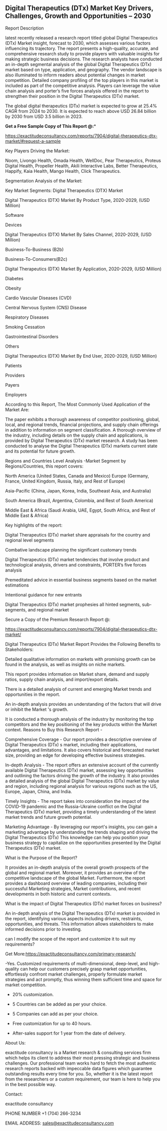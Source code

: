 ## Digital Therapeutics (DTx) Market Key Drivers, Challenges, Growth and Opportunities – 2030

Report Description

latest recently released a research report titled global Digital Therapeutics (DTx) Market insight, forecast to 2030, which assesses various factors influencing its trajectory. The report presents a high-quality, accurate, and comprehensive research study to provide players with valuable insights for making strategic business decisions. The research analysts have conducted an in-depth segmental analysis of the global Digital Therapeutics (DTx) market based on type, application, and geography. The vendor landscape is also illuminated to inform readers about potential changes in market competition. Detailed company profiling of the top players in this market is included as part of the competitive analysis. Players can leverage the value chain analysis and porter’s five forces analysis offered in the report to strengthen their position in the Digital Therapeutics (DTx) market.

The global digital therapeutics (DTx) market is expected to grow at 25.4% CAGR from 2024 to 2030. It is expected to reach above USD 26.84 billion by 2030 from USD 3.5 billion in 2023.

**Get a Free Sample Copy of This Report @:***

https://exactitudeconsultancy.com/reports/7904/digital-therapeutics-dtx-market/#request-a-sample

Key Players Driving the Market:

Noom, Livongo Health, Omada Health, WellDoc, Pear Therapeutics, Proteus Digital Health, Propeller Health, Akili Interactive Labs, Better Therapeutics, Happify, Kaia Health, Mango Health, Click Therapeutics.

Segmentation Analysis of the Market:

Key Market Segments: Digital Therapeutics (DTX) Market

Digital Therapeutics (DTX) Market By Product Type, 2020-2029, (USD Million)

Software

Devices

Digital Therapeutics (DTX) Market By Sales Channel, 2020-2029, (USD Million)

Business-To-Business (B2b)

Business-To-Consumers(B2c)

Digital Therapeutics (DTX) Market By Application, 2020-2029, (USD Million)

Diabetes

Obesity

Cardio Vascular Diseases (CVD)

Central Nervous System (CNS) Disease

Respiratory Diseases

Smoking Cessation

Gastrointestinal Disorders

Others

Digital Therapeutics (DTX) Market By End User, 2020-2029, (USD Million)

Patients

Providers

Payers

Employers

According to this Report, The Most Commonly Used Application of the Market Are:

The paper exhibits a thorough awareness of competitor positioning, global, local, and regional trends, financial projections, and supply chain offerings in addition to information on segment classification. A thorough overview of the industry, including details on the supply chain and applications, is provided by Digital Therapeutics (DTx) market research. A study has been conducted to analyse the Digital Therapeutics (DTx) markets current state and its potential for future growth.

Regions and Countries Level Analysis -Market Segment by Regions/Countries, this report covers:

North America (United States, Canada and Mexico)
Europe (Germany, France, United Kingdom, Russia, Italy, and Rest of Europe)

Asia-Pacific (China, Japan, Korea, India, Southeast Asia, and Australia)

South America (Brazil, Argentina, Colombia, and Rest of South America)

Middle East & Africa (Saudi Arabia, UAE, Egypt, South Africa, and Rest of Middle East & Africa)

Key highlights of the report:

Digital Therapeutics (DTx) market share appraisals for the country and regional level segments

Combative landscape planning the significant customary trends

Digital Therapeutics (DTx) market tendencies that involve product and technological analysis, drivers and constraints, PORTER’s five forces analysis

Premeditated advice in essential business segments based on the market estimations

Intentional guidance for new entrants

Digital Therapeutics (DTx) market prophesies all hinted segments, sub-segments, and regional market

Secure a Copy of the Premium Research Report @:

https://exactitudeconsultancy.com/reports/7904/digital-therapeutics-dtx-market/

Digital Therapeutics (DTx) Market Report Provides the Following Benefits to Stakeholders:

Detailed qualitative information on markets with promising growth can be found in the analysis, as well as insights on niche markets.

This report provides information on Market share, demand and supply ratios, supply chain analysis, and import/export details.

There is a detailed analysis of current and emerging Market trends and opportunities in the report.

An in-depth analysis provides an understanding of the factors that will drive or inhibit the Market 's growth.

It is conducted a thorough analysis of the industry by monitoring the top competitors and the key positioning of the key products within the Market context.
Reasons to Buy this Research Report -

Comprehensive Coverage - Our report provides a descriptive overview of Digital Therapeutics (DTx) s market, including their applications, advantages, and limitations. It also covers historical and forecasted market size, providing an edge for developing effective business strategies.

In-depth Analysis - The report offers an extensive account of the currently available Digital Therapeutics (DTx) market, assessing key opportunities and outlining the factors driving the growth of the industry. It also provides a detailed analysis of the global Digital Therapeutics (DTx) market by value and region, including regional analysis for various regions such as the US, Europe, Japan, China, and India.

Timely Insights - The report takes into consideration the impact of the COVID-19 pandemic and the Russia-Ukraine conflict on the Digital Therapeutics (DTx) market, providing a timely understanding of the latest market trends and future growth potential.

Marketing Advantage - By leveraging our report's insights, you can gain a marketing advantage by understanding the trends shaping and driving the Digital Therapeutics (DTx) This knowledge can help you position your business strategy to capitalize on the opportunities presented by the Digital Therapeutics (DTx) market.

What is the Purpose of the Report?

It provides an in-depth analysis of the overall growth prospects of the global and regional market. Moreover, it provides an overview of the competitive landscape of the global Market. Furthermore, the report provides a dashboard overview of leading companies, including their successful Marketing strategies, Market contributions, and recent developments in both historic and current contexts.

What is the impact of Digital Therapeutics (DTx) market forces on business?

An in-depth analysis of the Digital Therapeutics (DTx) market is provided in the report, identifying various aspects including drivers, restraints, opportunities, and threats. This information allows stakeholders to make informed decisions prior to investing.

can I modify the scope of the report and customize it to suit my requirements?

Get More:https://exactitudeconsultancy.com/primary-research/

-Yes. Customized requirements of multi-dimensional, deep-level, and high-quality can help our customers precisely grasp market opportunities, effortlessly confront market challenges, properly formulate market strategies and act promptly, thus winning them sufficient time and space for market competition.

- 20% customization.

- 5 Countries can be added as per your choice.

- 5 Companies can add as per your choice.

- Free customization for up to 40 hours.

- After-sales support for 1 year from the date of delivery.

About Us:

exactitude consultancy is a Market research & consulting services firm which helps its client to address their most pressing strategic and business challenges. Our professional team works hard to fetch the most authentic research reports backed with impeccable data figures which guarantee outstanding results every time for you. So, whether it is the latest report from the researchers or a custom requirement, our team is here to help you in the best possible way.

Contact:

exactitude consultancy

PHONE NUMBER +1 (704) 266-3234

EMAIL ADDRESS: sales@exactitudeconsultancy.com
